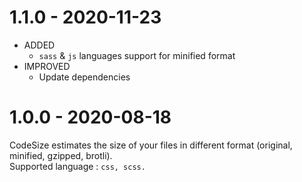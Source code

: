# 1.1.0 - 2020-11-23

- ADDED
  - `sass` & `js` languages support for minified format
- IMPROVED
  - Update dependencies

# 1.0.0 - 2020-08-18

CodeSize estimates the size of your files in different format (original, minified, gzipped, brotli).  
Supported language : `css, scss.`